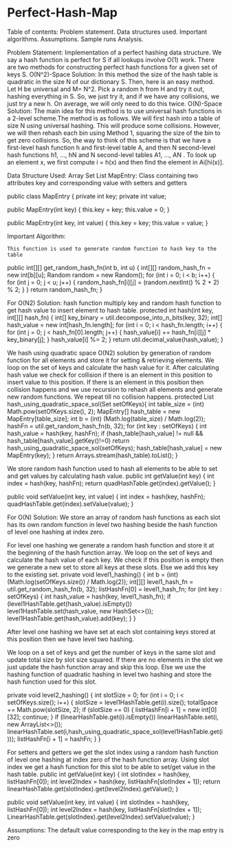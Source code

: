 # Perfect-Hash-Map

Table of contents:
Problem statement.
Data structures used.
Important algorithms.
Assumptions.
Sample runs
Analysis.

Problem Statement:
Implementation of  a perfect hashing data structure. We say a hash function is perfect for S if all lookups involve O(1) work.
There are two methods for constructing perfect hash functions for a given set of keys S. 
O(N^2)-Space Solution:
In this method the size of the hash table is quadratic in the size N of our dictionary S. Then, here is an easy method. Let H be universal and M= N^2. Pick a random h from H and try it out, hashing everything in S. So, we just try it, and if we have any collisions, we just try a new h. On average, we will only need to do this twice.
O(N)-Space Solution:
The main idea for this method is to use universal hash functions in a 2-level scheme.The method is as follows. We will first hash into a table of size N using universal hashing. This will produce some collisions. However, we will then rehash each bin using Method 1, squaring the size of the bin to get zero collisions. So, the way to think of this scheme is that we have a first-level hash function h and first-level table A, and then N second-level hash functions h1, ..., hN and N second-level tables A1, ..., AN . To look up an element x, we first compute i = h(x) and then find the element in Ai[hi(x)].

Data Structure Used:
Array
Set
List
MapEntry:
Class containing two attributes key and corresponding value with setters and getters
	
public class MapEntry {
   private int key;
   private int value;

   public MapEntry(int key) {
       this.key = key;
       this.value = 0;
   }

   public MapEntry(int key, int value) {
       this.key = key;
       this.value = value;
   }



Important Algorithm:

	This function is used to generate random function to hash key to the table 
public int[][] get_random_hash_fn(int b, int u) {
   int[][] random_hash_fn = new int[b][u];
   Random random = new Random();
   for (int i = 0; i < b; i++) {
       for (int j = 0; j < u; j++) {
           random_hash_fn[i][j] = (random.nextInt() % 2 + 2) % 2;
       }
   }
   return random_hash_fn;
}


	

For O(N2) Solution: 
hash function multiply key and random hash function to get hash value to insert element to hash table.
protected int hash(int key, int[][] hash_fn) {
   int[] key_binary = util.decompose_into_n_bits(key, 32);
   int[] hash_value = new int[hash_fn.length];
   for (int i = 0; i < hash_fn.length; i++) {
       for (int j = 0; j < hash_fn[0].length; j++) {
           hash_value[i] += hash_fn[i][j] * key_binary[j];
       }
       hash_value[i] %= 2;
   }
   return util.decimal_value(hash_value);
}

	
We hash using quadratic space O(N2) solution 				   by generation of random function for all elements and store it for setting & retrieving elements.
We loop on the set of keys and calculate the hash value for it.
After calculating hash value we check for collision if there is an element in this position to insert value to this position.
If there is an element in this position then collision happens and we use recursion to rehash all elements and generate new random functions.
We repeat till no collision happens.
protected List<MapEntry> hash_using_quadratic_space_sol(Set<Integer> setOfKeys){
   int table_size = (int) Math.pow(setOfKeys.size(), 2);
   MapEntry[] hash_table = new MapEntry[table_size];
   int b = (int) (Math.log(table_size) / Math.log(2));
   hashFn = util.get_random_hash_fn(b, 32);
   for (int key : setOfKeys) {
       int hash_value = hash(key, hashFn);
       if (hash_table[hash_value] != null && hash_table[hash_value].getKey()!=0)
           return hash_using_quadratic_space_sol(setOfKeys);
       hash_table[hash_value] = new MapEntry(key);
   }
   return Arrays.stream(hash_table).toList();
}





We store random hash function used to hash all elements 			   to be able to set and get values by calculating hash value.
public int getValue(int key) {
  int index = hash(key, hashFn);
  return quadHashTable.get(index).getValue();
}

public void setValue(int key, int value) {
   int index = hash(key, hashFn);
   quadHashTable.get(index).setValue(value);
}


For O(N) Solution:
We store an array of random hash functions as each slot has its own random function in level two hashing beside the hash function of level one hashing at index zero.
 

For level one hashing we generate a random hash function and store it at the beginning of the hash function array.
 We loop on the set of keys and calculate the hash value of each key.
We check if this position is empty then we generate a new set to store all keys at these slots.
Else we add this key to the existing set.
private void level1_hashing() {
   int b = (int) (Math.log(setOfKeys.size()) / Math.log(2));
   int[][] level1_hash_fn = util.get_random_hash_fn(b, 32);
   listHashFn[0] = level1_hash_fn;
   for (int key : setOfKeys) {
       int hash_value = hash(key, level1_hash_fn);
       if (level1HashTable.get(hash_value).isEmpty())
           level1HashTable.set(hash_value, new HashSet<>());
       level1HashTable.get(hash_value).add(key);
   }
}


After level one hashing we have set at each slot containing keys stored at this position then we have level two hashing.

We loop on a set of keys and get the number of keys in the same slot and update total size by slot size squared.
If there are no elements in the slot we just update the hash function array and skip this loop.
Else we use the hashing function of quadratic hashing in level two hashing and store the hash function used for this slot. 

private void level2_hashing() {
   int slotSize = 0;
   for (int i = 0; i < setOfKeys.size(); i++) {
       slotSize = level1HashTable.get(i).size();
       totalSpace += Math.pow(slotSize, 2);
       if (slotSize == 0) {
           listHashFn[i + 1] = new int[0][32];
           continue;
       }
       if (linearHashTable.get(i).isEmpty())
           linearHashTable.set(i, new ArrayList<>());
       linearHashTable.set(i,hash_using_quadratic_space_sol(level1HashTable.get(i)));
       listHashFn[i + 1] = hashFn;
   }
}

For setters and getters we get the slot index using a random hash function of level one hashing at index zero of the hash function array.
Using slot index we get a hash function for this slot to be able to set/get value in the hash table.
public int getValue(int key) {
   int slotIndex = hash(key, listHashFn[0]);
   int level2Index = hash(key, listHashFn[slotIndex + 1]);
   return linearHashTable.get(slotIndex).get(level2Index).getValue();
}




public void setValue(int key, int value) {
   int slotIndex = hash(key, listHashFn[0]);
   int level2Index = hash(key, listHashFn[slotIndex + 1]);
   LinearHashTable.get(slotIndex).get(level2Index).setValue(value);
}



Assumptions:
    The default value corresponding to the key in the map entry is zero







